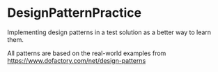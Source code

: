 # DesignPatternPractice
Implementing design patterns in a test solution as a better way to learn them.

All patterns are based on the real-world examples from https://www.dofactory.com/net/design-patterns
